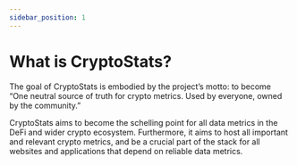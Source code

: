 ```yaml
---
sidebar_position: 1
---
```


# What is CryptoStats?

The goal of CryptoStats is embodied by the project’s motto: to become “One neutral source of truth for crypto metrics. Used by everyone, owned by the community.”

CryptoStats aims to become the schelling point for all data metrics in the DeFi and wider crypto ecosystem. Furthermore, it aims to host all important and relevant crypto metrics, and be a crucial part of the stack for all websites and applications that depend on reliable data metrics.

